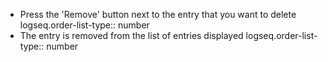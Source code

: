 - Press the 'Remove' button next to the entry that you want to delete
  logseq.order-list-type:: number
- The entry is removed from the list of entries displayed
  logseq.order-list-type:: number